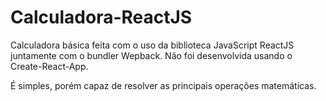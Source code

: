 # Calculadora-ReactJS
Calculadora básica feita com o uso da biblioteca JavaScript ReactJS juntamente com o bundler Wepback. Não foi desenvolvida usando o Create-React-App.

É simples, porém capaz de resolver as principais operações matemáticas.
